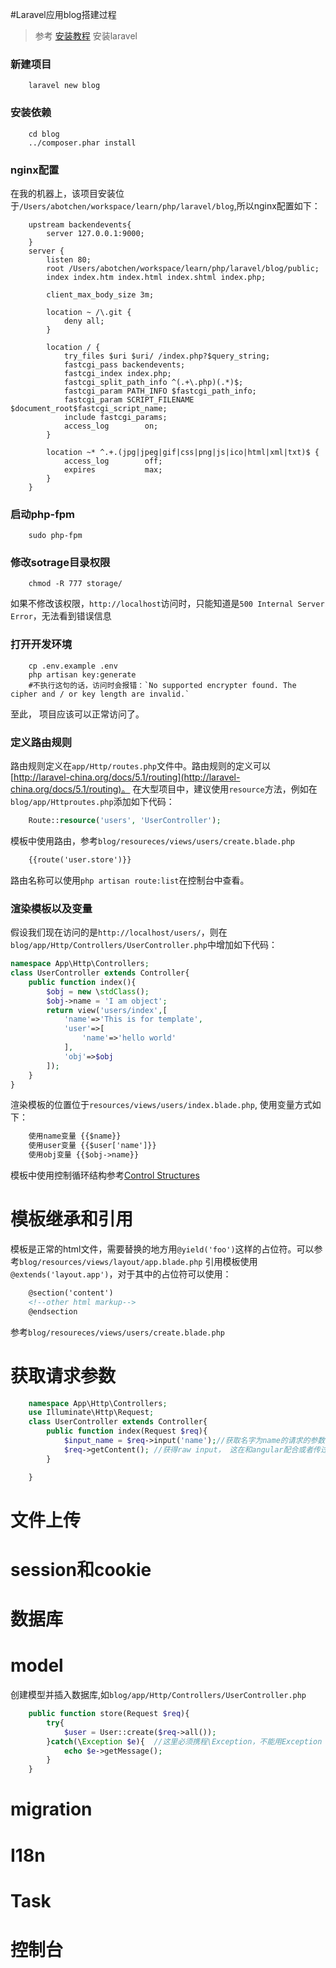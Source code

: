 #Laravel应用blog搭建过程

> 参考 [安装教程](http://laravel-china.org/docs/5.1/installation) 安装laravel

### 新建项目
```shell
    laravel new blog
```

### 安装依赖
```shell
    cd blog
    ../composer.phar install
```

### nginx配置
在我的机器上，该项目安装位于`/Users/abotchen/workspace/learn/php/laravel/blog`,所以nginx配置如下：
```shell
    upstream backendevents{
        server 127.0.0.1:9000;
    }
    server {
        listen 80;
        root /Users/abotchen/workspace/learn/php/laravel/blog/public;
        index index.htm index.html index.shtml index.php;

        client_max_body_size 3m;

        location ~ /\.git {
            deny all;
        }
        
        location / {
            try_files $uri $uri/ /index.php?$query_string;
            fastcgi_pass backendevents;
            fastcgi_index index.php;
            fastcgi_split_path_info ^(.+\.php)(.*)$;   
            fastcgi_param PATH_INFO $fastcgi_path_info;
            fastcgi_param SCRIPT_FILENAME $document_root$fastcgi_script_name;
            include fastcgi_params;
            access_log        on;
        }

        location ~* ^.+.(jpg|jpeg|gif|css|png|js|ico|html|xml|txt)$ {
            access_log        off;
            expires           max;
        }
    }
```

### 启动php-fpm
```shell
    sudo php-fpm
```

### 修改sotrage目录权限
```shell
    chmod -R 777 storage/
```
如果不修改该权限，`http://localhost`访问时，只能知道是`500 Internal Server Error`，无法看到错误信息

### 打开开发环境
```shell
    cp .env.example .env
    php artisan key:generate
    #不执行这句的话，访问时会报错：`No supported encrypter found. The cipher and / or key length are invalid.`
```

至此， 项目应该可以正常访问了。

### 定义路由规则
路由规则定义在`app/Http/routes.php`文件中。路由规则的定义可以[http://laravel-china.org/docs/5.1/routing](http://laravel-china.org/docs/5.1/routing)。
在大型项目中，建议使用`resource`方法，例如在`blog/app/Httproutes.php`添加如下代码：
```php
    Route::resource('users', 'UserController');
```
模板中使用路由，参考`blog/resoureces/views/users/create.blade.php`
```html
    {{route('user.store')}}
```
路由名称可以使用`php artisan route:list`在控制台中查看。

### 渲染模板以及变量
假设我们现在访问的是`http://localhost/users/`，则在`blog/app/Http/Controllers/UserController.php`中增加如下代码：
```php
namespace App\Http\Controllers;
class UserController extends Controller{
    public function index(){
        $obj = new \stdClass();
        $obj->name = 'I am object';
        return view('users/index',[
            'name'=>'This is for template',
            'user'=>[
                'name'=>'hello world'
            ],
            'obj'=>$obj
        ]);
    }
}
```
渲染模板的位置位于`resources/views/users/index.blade.php`, 使用变量方式如下：
```html
    使用name变量 {{$name}} 
    使用user变量 {{$user['name']}}
    使用obj变量 {{$obj->name}}
```
模板中使用控制循环结构参考[Control Structures](https://laravel.com/docs/5.1/blade#control-structures)

# 模板继承和引用
模板是正常的html文件，需要替换的地方用`@yield('foo')`这样的占位符。可以参考`blog/resources/views/layout/app.blade.php`
引用模板使用`@extends('layout.app')`，对于其中的占位符可以使用：
```html
    @section('content')
    <!--other html markup-->
    @endsection
```
参考`blog/resoureces/views/users/create.blade.php`

# 获取请求参数
```php
    namespace App\Http\Controllers;
    use Illuminate\Http\Request;
    class UserController extends Controller{
        public function index(Request $req){
            $input_name = $req->input('name');//获取名字为name的请求的参数，不管是何种请求
            $req->getContent(); //获得raw input， 这在和angular配合或者传过来的参数时json时很有用
        }

    }
```

# 文件上传

# session和cookie
# 数据库
# model
创建模型并插入数据库,如`blog/app/Http/Controllers/UserController.php`
```php
    public function store(Request $req){
        try{
            $user = User::create($req->all());
        }catch(\Exception $e){  //这里必须携程\Exception，不能用Exception
            echo $e->getMessage();
        }
    }
```

# migration
# I18n
# Task

# 控制台




